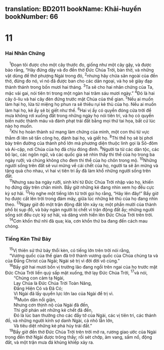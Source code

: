 translation: BD2011
bookName: Khải-huyền 
bookNumber: 66
-------

<div class="title"><h1>11</h1><h3>Hai Nhân Chứng</h3></div>
<span class="verse kh_11_1"> <sup>1</sup>Ðoạn tôi được cho một cây thước đo, giống như một cây gậy, và được bảo rằng, “Hãy đứng dậy và đo đền thờ Ðức Chúa Trời, bàn thờ, và những vật dùng để thờ phượng Ngài trong đó, </span>
<span class="verse kh_11_2"><sup>2</sup>nhưng hãy chừa sân ngoài của đền thờ, đừng đo nó, vì nó đã được ban cho các dân ngoại, và họ sẽ giày đạp thành thánh trong bốn mươi hai tháng. </span>
<span class="verse kh_11_3"><sup>3</sup>Ta sẽ cho hai nhân chứng của Ta, mặc vải gai, nói tiên tri trong một ngàn hai trăm sáu mươi ngày.” </span>
<span class="verse kh_11_4"><sup>4</sup>Ðó là hai cây ô-liu và hai cây đèn đứng trước mặt Chúa của thế gian. </span>
<span class="verse kh_11_5"><sup>5</sup>Nếu ai muốn làm hại họ, lửa từ miệng họ phun ra sẽ thiêu rụi kẻ thù của họ. Nếu ai muốn làm hại họ, kẻ ấy sẽ bị giết như thế. </span>
<span class="verse kh_11_6"><sup>6</sup>Hai vị ấy có quyền đóng cửa trời để mưa không rơi xuống đất trong những ngày họ nói tiên tri, và họ có quyền biến nước thành máu và đánh phạt trái đất bằng mọi thứ tai họa, bất cứ lúc nào họ muốn.<br/></span>
<span class="verse kh_11_7"> <sup>7</sup>Khi họ hoàn thành sứ mạng làm chứng của mình, một con thú từ vực thẳm đi lên sẽ tấn công họ, đánh bại họ, và giết họ. </span>
<span class="verse kh_11_8"><sup>8</sup>Thi thể họ sẽ bị phơi bày trên đường của thành phố lớn mà phương diện thuộc linh gọi là Sô-đôm và Ai-cập, nơi Chúa của họ đã chịu đóng đinh. </span>
<span class="verse kh_11_9"><sup>9</sup>Người ta từ các dân tộc, các bộ lạc, các ngôn ngữ, và các quốc gia sẽ nhìn thấy thi thể của họ trong ba ngày rưỡi; và chúng không cho đem thi thể của họ chôn trong mộ. </span>
<span class="verse kh_11_10"><sup>10</sup>Những người sống trên đất sẽ vui mừng về cái chết của họ, người ta sẽ ăn mừng và tặng quà cho nhau, vì hai vị tiên tri ấy đã làm khổ những người sống trên đất.<br/></span>
<span class="verse kh_11_11"> <sup>11</sup>Nhưng sau ba ngày rưỡi, sinh khí từ Ðức Chúa Trời nhập vào họ, khiến họ đứng dậy trên chân mình. Bấy giờ những kẻ đang nhìn xem họ đều cực kỳ sợ hãi. </span>
<span class="verse kh_11_12"><sup>12</sup>Họ nghe một tiếng lớn từ trời gọi họ rằng, “Hãy lên đây!” Bấy giờ họ được cất lên trời trong đám mây, giữa lúc những kẻ thù của họ đang nhìn theo. </span>
<span class="verse kh_11_13"><sup>13</sup>Ngay giờ đó một trận động đất lớn xảy ra; một phần mười của thành phố bị sụp đổ, và bảy ngàn người bị chết vì trận động đất ấy; những người sống sót đều cực kỳ sợ hãi, và dâng vinh hiển lên Ðức Chúa Trời trên trời.<br/></span>
<span class="verse kh_11_14"> <sup>14</sup>Cơn khốn thứ nhì đã qua; kìa, cơn khốn thứ ba đang đến cách mau chóng.<br/></span>
<div class="title"><h3>Tiếng Kèn Thứ Bảy</h3></div>
<span class="verse kh_11_15"> <sup>15</sup>Vị thiên sứ thứ bảy thổi kèn, có tiếng lớn trên trời nói rằng,<br/> “Vương quốc của thế gian đã trở thành vương quốc của Chúa chúng ta và của Ðấng Christ của Ngài; Ngài sẽ trị vì đời đời vô cùng.”<br/></span>
<span class="verse kh_11_16"> <sup>16</sup>Bấy giờ hai mươi bốn vị trưởng lão đang ngồi trên ngai của họ trước mặt Ðức Chúa Trời liền quỳ sấp mặt xuống, thờ lạy Ðức Chúa Trời, </span>
<span class="verse kh_11_17"><sup>17</sup>và nói,<br/>  “Chúng con cảm tạ Ngài,<br/>  Lạy Chúa là Ðức Chúa Trời Toàn Năng,<br/>  Ðấng Hiện Có và Ðã Có;<br/>  Vì Ngài đã lấy quyền lực lớn lao của Ngài để trị vì.<br/></span>
<span class="verse kh_11_18">  <sup>18</sup>Muôn dân nổi giận,<br/>  Nhưng cơn thịnh nộ của Ngài đã đến,<br/>  Thì giờ phán xét những kẻ chết đã đến,<br/>  Ðó là lúc ban thưởng cho các đầy tớ của Ngài, các vị tiên tri, các thánh đồ, và những người kính sợ danh Ngài, cả nhỏ lẫn lớn,<br/>  Và tiêu diệt những kẻ phá hủy trái đất.”<br/></span>
<span class="verse kh_11_19"> <sup>19</sup>Bấy giờ đền thờ Ðức Chúa Trời trên trời mở ra, rương giao ước của Ngài trong đền thờ Ngài được trông thấy; rồi sét chớp, âm vang, sấm nổ, động đất, và một trận mưa đá khủng khiếp xảy ra.<br/></span>
